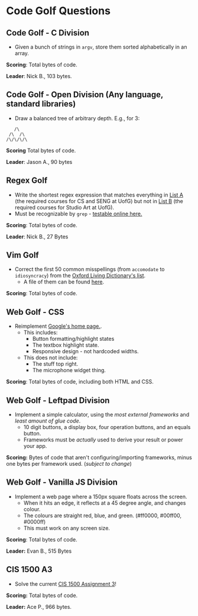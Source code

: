 # Code Golf Questions

## Code Golf - C Division

- Given a bunch of strings in `argv`, store them sorted alphabetically in an array.

**Scoring**: Total bytes of code.

**Leader**: Nick B., 103 bytes.

## Code Golf - Open Division (Any language, standard libraries)

- Draw a balanced tree of arbitrary depth. E.g., for 3:

```
   /\
 /\  /\
/\/\/\/\
```

**Scoring** Total bytes of code.

**Leader**: Jason A., 90 bytes


## Regex Golf

- Write the shortest regex expression that matches everything in [List A](challenges/regex1.txt) (the required courses for CS and SENG at UofG) but not in [List B](challenges/regex2.txt) (the required courses for Studio Art at UofG).
- Must be recognizable by `grep` - [testable online here.](https://www.online-utility.org/text/grep.jsp)

**Scoring**: Total bytes of code.

**Leader**: Nick B., 27 Bytes


## Vim Golf

- Correct the first 50 common misspellings (from `accomodate` to `idiosyncracy`) from the [Oxford Living Dictionary's list](https://en.oxforddictionaries.com/spelling/common-misspellings).
    - A file of them can be found [here](challenges/vim.txt).

**Scoring**: Total bytes of code.


## Web Golf - CSS

- Reimplement [Google's home page.](www.google.com).
    - This includes:
        - Button formatting/highlight states
        - The textbox highlight state.
        - Responsive design - not hardcoded widths.
    - This does not include:
        - The stuff top right.
        - The microphone widget thing.

**Scoring**: Total bytes of code, including both HTML and CSS.


## Web Golf - Leftpad Division

- Implement a simple calculator, using the _most external frameworks_ and _least amount of glue code_.
    - 10 digit buttons, a display box, four operation buttons, and an equals button.
    - Frameworks must be _actually_ used to derive your result or power your app.

**Scoring:** Bytes of code that aren't configuring/importing frameworks, minus one bytes per framework used. (_subject to change_)


## Web Golf - Vanilla JS Division


- Implement a web page where a 150px square floats across the screen.
    - When it hits an edge, it reflects at a 45 degree angle, and changes colour.
    - The colours are straight red, blue, and green. (#ff0000, #00ff00, #0000ff)
    - This must work on any screen size.

**Scoring**: Total bytes of code.

**Leader:** Evan B., 515 Bytes


## CIS 1500 A3

- Solve the current [CIS 1500 Assignment 3](challenges/a3.md)!

**Scoring:** Total bytes of code.

**Leader:** Ace P., 966 bytes.
